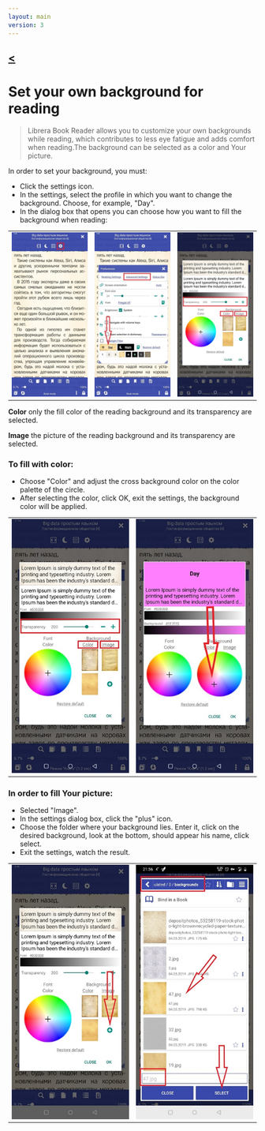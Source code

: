 ```yaml
---
layout: main
version: 3
---
```

[<](/wiki/faq)
---

# Set your own background for reading
> Librera Book Reader allows you to customize your own backgrounds while reading, which contributes to less eye fatigue and adds comfort when reading.The background can be selected as a color and Your picture.

In order to set your background, you must:

* Click the settings icon.
* In the settings, select the profile in which you want to change the background. Choose, for example, "Day".
* In the dialog box that opens you can choose how you want to fill the background when reading:

||||
|-|-|-|
|![](1.jpg)|![](2.jpg)|![](3.jpg)|


**Color**  only the fill color of the reading background and its transparency are selected.

**Image** the picture of the reading background and its transparency are selected.

### To fill with color: 
* Choose "Color" and adjust the cross background color on the color palette of the circle.
* After selecting the color, click OK, exit the settings, the background color will be applied.

|||
|-|-|
|![](3.jpg)|![](5.jpg)|



### In order to fill Your picture: 
* Selected "Image".
* In the settings dialog box, click the "plus" icon.
* Choose the folder where your background lies. Enter it, click on the desired background, look at the bottom, should appear his name, click select.
* Exit the settings, watch the result.

|||
|-|-|
|![](7.jpg)|![](4.jpg)|



